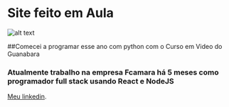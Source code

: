 # Site feito em **Aula**
![alt text](https://avatars.githubusercontent.com/u/78751043?v=4)

##Comecei a programar esse ano com python com o Curso em Video do Guanabara
### Atualmente trabalho na empresa Fcamara há 5 meses como programador full stack usando React e NodeJS

[Meu linkedin](linkedin.com/in/william-jonathan-036599208/).
